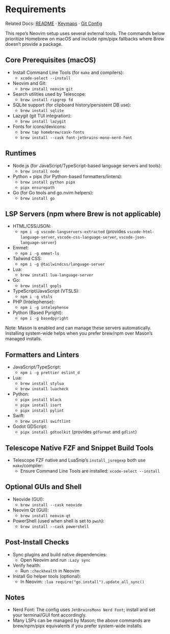 # Requirements

Related Docs: [README](./readme.md) · [Keymaps](./keymap.md) · [Git Config](./.gitconfig.md)

This repo’s Neovim setup uses several external tools. The commands below prioritize Homebrew on macOS and include npm/pipx fallbacks where Brew doesn’t provide a package.

## Core Prerequisites (macOS)
- Install Command Line Tools (for `make` and compilers):
  - `xcode-select --install`
- Neovim and Git:
  - `brew install neovim git`
- Search utilities used by Telescope:
  - `brew install ripgrep fd`
- SQLite support (for clipboard history/persistent DB use):
  - `brew install sqlite`
- Lazygit (git TUI integration):
  - `brew install lazygit`
- Fonts for icons/devicons:
  - `brew tap homebrew/cask-fonts`
  - `brew install --cask font-jetbrains-mono-nerd-font`

## Runtimes
- Node.js (for JavaScript/TypeScript-based language servers and tools):
  - `brew install node`
- Python + pipx (for Python-based formatters/linters):
  - `brew install python pipx`
  - `pipx ensurepath`
- Go (for Go tools and go.nvim helpers):
  - `brew install go`

## LSP Servers (npm where Brew is not applicable)
- HTML/CSS/JSON:
  - `npm i -g vscode-langservers-extracted`  (provides `vscode-html-language-server`, `vscode-css-language-server`, `vscode-json-language-server`)
- Emmet:
  - `npm i -g emmet-ls`
- Tailwind CSS:
  - `npm i -g @tailwindcss/language-server`
- Lua:
  - `brew install lua-language-server`
- Go:
  - `brew install gopls`
- TypeScript/JavaScript (VTSLS):
  - `npm i -g vtsls`
- PHP (Intelephense):
  - `npm i -g intelephense`
- Python (Based Pyright):
  - `npm i -g basedpyright`

Note: Mason is enabled and can manage these servers automatically. Installing system-wide helps when you prefer brew/npm over Mason’s managed installs.

## Formatters and Linters
- JavaScript/TypeScript:
  - `npm i -g prettier eslint_d`
- Lua:
  - `brew install stylua`
  - `brew install luacheck`
- Python:
  - `pipx install black`
  - `pipx install isort`
  - `pipx install pylint`
- Swift:
  - `brew install swiftlint`
- Godot GDScript:
  - `pipx install gdtoolkit`  (provides `gdformat` and `gdlint`)

## Telescope Native FZF and Snippet Build Tools
- Telescope FZF native and LuaSnip’s `install_jsregexp` both use `make`/compiler:
  - Ensure Command Line Tools are installed: `xcode-select --install`

## Optional GUIs and Shell
- Neovide (GUI):
  - `brew install --cask neovide`
- Neovim Qt (GUI):
  - `brew install neovim-qt`
- PowerShell (used when shell is set to `pwsh`):
  - `brew install --cask powershell`

## Post-Install Checks
- Sync plugins and build native dependencies:
  - Open Neovim and run `:Lazy sync`
- Verify health:
  - Run `:checkhealth` in Neovim
- Install Go helper tools (optional):
  - In Neovim: `:lua require("go.install").update_all_sync()`

## Notes
- Nerd Font: The config uses `JetBrainsMono Nerd Font`; install and set your terminal/GUI font accordingly.
- Many LSPs can be managed by Mason; the above commands are brew/npm/pipx equivalents if you prefer system-wide installs.